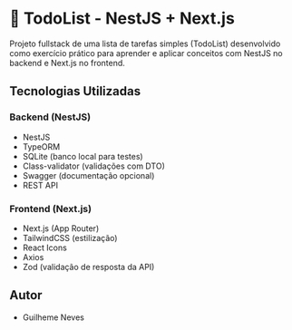 # 📝 TodoList - NestJS + Next.js

Projeto fullstack de uma lista de tarefas simples (TodoList) desenvolvido como exercício prático para aprender e aplicar conceitos com NestJS no backend e Next.js no frontend.

## Tecnologias Utilizadas

### Backend (NestJS)
- NestJS
- TypeORM
- SQLite (banco local para testes)
- Class-validator (validações com DTO)
- Swagger (documentação opcional)
- REST API

### Frontend (Next.js)
- Next.js (App Router)
- TailwindCSS (estilização)
- React Icons
- Axios
- Zod (validação de resposta da API)

## Autor

 - Guilheme Neves
